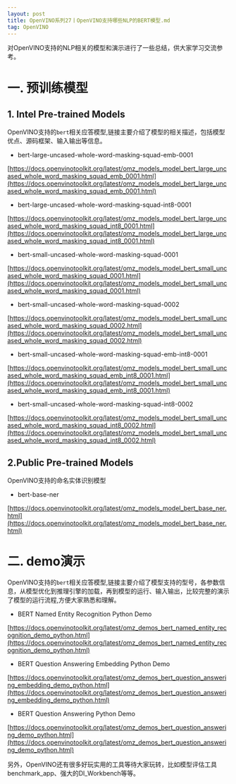 ```yaml
---
layout: post
title: OpenVINO系列27丨OpenVINO支持哪些NLP的BERT模型.md 
tag: OpenVINO
---
```


对OpenVINO支持的NLP相关的模型和演示进行了一些总结，供大家学习交流参考。

# 一. 预训练模型

## 1. Intel Pre-trained Models

OpenVINO支持的`bert`相关应答模型,链接主要介绍了模型的相关描述，包括模型优点、源码框架、输入输出等信息。

- bert-large-uncased-whole-word-masking-squad-emb-0001

[https://docs.openvinotoolkit.org/latest/omz_models_model_bert_large_uncased_whole_word_masking_squad_emb_0001.html](https://docs.openvinotoolkit.org/latest/omz_models_model_bert_large_uncased_whole_word_masking_squad_emb_0001.html)

- bert-large-uncased-whole-word-masking-squad-int8-0001

[https://docs.openvinotoolkit.org/latest/omz_models_model_bert_large_uncased_whole_word_masking_squad_int8_0001.html](https://docs.openvinotoolkit.org/latest/omz_models_model_bert_large_uncased_whole_word_masking_squad_int8_0001.html)

- bert-small-uncased-whole-word-masking-squad-0001

[https://docs.openvinotoolkit.org/latest/omz_models_model_bert_small_uncased_whole_word_masking_squad_0001.html](https://docs.openvinotoolkit.org/latest/omz_models_model_bert_small_uncased_whole_word_masking_squad_0001.html)

- bert-small-uncased-whole-word-masking-squad-0002

[https://docs.openvinotoolkit.org/latest/omz_models_model_bert_small_uncased_whole_word_masking_squad_0002.html](https://docs.openvinotoolkit.org/latest/omz_models_model_bert_small_uncased_whole_word_masking_squad_0002.html)

- bert-small-uncased-whole-word-masking-squad-emb-int8-0001

[https://docs.openvinotoolkit.org/latest/omz_models_model_bert_small_uncased_whole_word_masking_squad_emb_int8_0001.html](https://docs.openvinotoolkit.org/latest/omz_models_model_bert_small_uncased_whole_word_masking_squad_emb_int8_0001.html)

- bert-small-uncased-whole-word-masking-squad-int8-0002

[https://docs.openvinotoolkit.org/latest/omz_models_model_bert_small_uncased_whole_word_masking_squad_int8_0002.html](https://docs.openvinotoolkit.org/latest/omz_models_model_bert_small_uncased_whole_word_masking_squad_int8_0002.html)

## 2.Public Pre-trained Models

OpenVINO支持的命名实体识别模型

- bert-base-ner

[https://docs.openvinotoolkit.org/latest/omz_models_model_bert_base_ner.html](https://docs.openvinotoolkit.org/latest/omz_models_model_bert_base_ner.html)

# 二. demo演示

OpenVINO支持的`bert`相关应答模型,链接主要介绍了模型支持的型号，各参数信息，从模型优化到推理引擎的加载，再到模型的运行、输入输出，比较完整的演示了模型的运行流程,方便大家熟悉和理解。

- BERT Named Entity Recognition Python Demo

[https://docs.openvinotoolkit.org/latest/omz_demos_bert_named_entity_recognition_demo_python.html](https://docs.openvinotoolkit.org/latest/omz_demos_bert_named_entity_recognition_demo_python.html)

- BERT Question Answering Embedding Python Demo

[https://docs.openvinotoolkit.org/latest/omz_demos_bert_question_answering_embedding_demo_python.html](https://docs.openvinotoolkit.org/latest/omz_demos_bert_question_answering_embedding_demo_python.html)

- BERT Question Answering Python Demo

[https://docs.openvinotoolkit.org/latest/omz_demos_bert_question_answering_demo_python.html](https://docs.openvinotoolkit.org/latest/omz_demos_bert_question_answering_demo_python.html)

另外，OpenVINO还有很多好玩实用的工具等待大家玩转，比如模型评估工具benchmark_app、强大的Dl_Workbench等等。